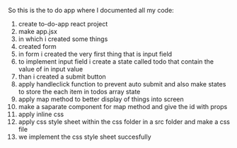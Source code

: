 So this is the to do app where I documented all my code: 
1. create to-do-app react project
2. make app.jsx
3. in which i created some things
4. created form 
5. in form i created the very first thing that is input field 
6. to implement input field i create a state called todo that contain the value of in input value
7. than i created a submit button 
8. apply handleclick function to prevent auto submit and also make states to store the each item in todos array state
9. apply map method to better display of things into screen
10. make a saparate component for map method and give the id with props
11. apply inline css
12. apply css style sheet within the css folder in a src folder and make a css file
13. we implement the css style sheet succesfully